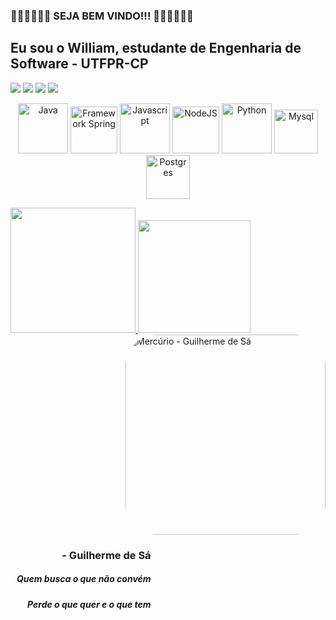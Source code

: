 ### 👏🏾👏🏾👏🏾    SEJA BEM VINDO!!!   👏🏾👏🏾👏🏾
## Eu sou o William, estudante de Engenharia de Software - UTFPR-CP
<!-- <p align="center"><a href="http://curiosamentegigante.orgfree.com/SONY.html" style="font-size: big;">Primeiro site feito por mim em HTML e CSS</a></p> -->
<div> 

  <a href="https://www.linkedin.com/in/william-da-cruz-pires-913450207/" target="_blank"><img src="https://img.shields.io/badge/LinkedIn-0077B5?style=for-the-badge&logo=linkedin&logoColor=white"></a>
  <a href="williamcruzpires@alunos.utfpr.edu.br" target="_blank"><img src="https://img.shields.io/badge/-Gmail-%23333?style=for-the-badge&logo=gmail&logoColor=white"></a>
  <a href="https://instagram.com/williamcp19/" target="_blank"><img src="https://img.shields.io/badge/-Instagram-%23E4405F?style=for-the-badge&logo=instagram&logoColor=white" target="_blank"></a>
  <a href="https://www.facebook.com/william.dacruzpires/" target="_blank"><img src="https://img.shields.io/badge/Facebook-1877F2?style=for-the-badge&logo=facebook&logoColor=white"></a>
  <!--<img align="right" alt="EngSoft UTFPR" height="170" style="border-radius:50px;" src="http://www.deviante.com.br/wp-content/uploads/2021/02/25.-Engenharia-de-Software.png"> <br><br> -->

  <p align="center">
    <img alt="Java" height="80" width="80" src="https://cdn.jsdelivr.net/gh/devicons/devicon/icons/java/java-plain-wordmark.svg" />
    <img alt="Framework Spring" height="75" width="75" src="https://cdn.jsdelivr.net/gh/devicons/devicon/icons/spring/spring-original-wordmark.svg" />
    <img alt="Javascript" height="80" width="80" src="https://cdn.jsdelivr.net/gh/devicons/devicon@latest/icons/javascript/javascript-original.svg" />
    <img alt="NodeJS" height="75" width="75" src="https://cdn.jsdelivr.net/gh/devicons/devicon@latest/icons/nodejs/nodejs-original-wordmark.svg" />
    <img alt="Python" height="80" width="80" src="https://cdn.jsdelivr.net/gh/devicons/devicon/icons/python/python-original-wordmark.svg" />   
    <img alt="Mysql" height="70" width="70" src="https://cdn.jsdelivr.net/gh/devicons/devicon@latest/icons/mysql/mysql-plain-wordmark.svg" />
    <img alt="Postgres" height="70" width="70" src="https://cdn.jsdelivr.net/gh/devicons/devicon/icons/postgresql/postgresql-plain-wordmark.svg" />
  </p>

  <div>
    <a href="htpps://github.com/WilliamCP19">
    <img height="200em" src="https://github-readme-stats.vercel.app/api?username=WilliamCP19&show_icons=true&theme=dracula&include_all_commit=true&cout_private=true" /> 
    <img height="180em" src="https://github-readme-stats.vercel.app/api/top-langs/?username=WilliamCP19&layout=compact&langs_count=16&theme=dracula />
  </div>
  
<div align="right">
  <img align="right" alt="Mercúrio - Guilherme de Sá" width="320" style="border-radius:50px;" src="https://i.ytimg.com/vi/huR6J4v9aZU/maxresdefault.jpg"> 
  <div align="right" style="display: inline-block; vertical-align: top; margin-left: 10px;">

  ### - Guilherme de Sá
  <h5>Quem busca o que não convém</h5>
  <h5>Perde o que quer e o que tem</h5>
</div>
</div>



<!-- <div style="display: flex; align-items: center;">
  <img alt="Rosa" height="100" style="border-radius:50px;" src="https://i.pinimg.com/originals/7f/43/19/7f431908180fb8d47ff4a0ffdcb8c67f.jpg">
  <div style="margin-left: 10px;">
    <h5>É assim</h5>
    <h5>Não existe uma estrada sequer</h5>
    <h5>Para atravessar</h5>
    <h5>Que não vá sangrar</h5>
    <h5>Nem cansar seus pés.</h5>
  </div>
</div> -->
  <!-- <img align="center" alt="Linguagem C" height="50" width="50" src="https://cdn.jsdelivr.net/gh/devicons/devicon/icons/c/c-original.svg" /> -->
</div>

  <!-- <img align="right" alt="software engineer" height="100" style="border-radius:50px;" src="https://play-lh.googleusercontent.com/XUWIAxTuMzOnyJbYq7CZ6UU98f0sw_dSvs-_I3-7kcHRFmVSTI1M2hlU3rREVdonb-Q"> -->
  
  
